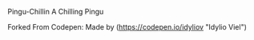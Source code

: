 Pingu-Chillin
A Chilling Pingu


Forked From Codepen: Made by (https://codepen.io/idyliov "Idylio Viel")

